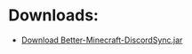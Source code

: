 # Downloads:

 - [Download Better-Minecraft-DiscordSync.jar](https://github.com/depascaldc/NukkitX-Projects/raw/master/Compiled-Plugins/Better-Minecraft-DiscordSync-1.0.0-SNAPSHOT.jar)